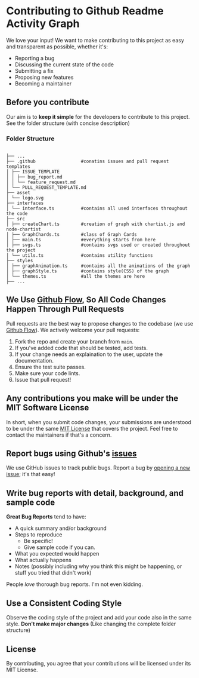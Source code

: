 # Contributing to Github Readme Activity Graph

We love your input! We want to make contributing to this project as easy and transparent as possible, whether it's:

- Reporting a bug
- Discussing the current state of the code
- Submitting a fix
- Proposing new features
- Becoming a maintainer

## Before you contribute

Our aim is to **keep it simple** for the developers to contribute to this project. See the folder structure (with concise description)

### Folder Structure

```

├── ...
├── .github                 #conatins issues and pull request templates
│ ├── ISSUE_TEMPLATE
│ │ ├── bug_report.md
│ │ └── feature_request.md
│ └── PULL_REQUEST_TEMPLATE.md
├── asset
│ └── logo.svg
├── interfaces
│ └── interface.ts          #contains all used interfaces throughout the code
├── src
│ ├── createChart.ts        #creation of graph with chartist.js and node-chartist
│ ├── GraphChards.ts        #class of Graph Cards
│ ├── main.ts               #everything starts from here
│ ├── svgs.ts               #contains svgs used or created throughout the project
│ └── utils.ts              #contains utility functions
├── styles
│ ├── graphAnimation.ts     #contains all the animations of the graph
│ ├── graphStyle.ts         #contains style(CSS) of the graph
│ └── themes.ts             #all the themes are here
├── ...

```

## We Use [Github Flow](https://guides.github.com/introduction/flow/index.html), So All Code Changes Happen Through Pull Requests

Pull requests are the best way to propose changes to the codebase (we use [Github Flow](https://guides.github.com/introduction/flow/index.html)). We actively welcome your pull requests:

1. Fork the repo and create your branch from `main`.
2. If you've added code that should be tested, add tests.
3. If your change needs an explaination to the user, update the documentation.
4. Ensure the test suite passes.
5. Make sure your code lints.
6. Issue that pull request!

## Any contributions you make will be under the MIT Software License

In short, when you submit code changes, your submissions are understood to be under the same [MIT License](http://choosealicense.com/licenses/mit/) that covers the project. Feel free to contact the maintainers if that's a concern.

## Report bugs using Github's [issues](https://github.com/briandk/transcriptase-atom/issues)

We use GitHub issues to track public bugs. Report a bug by [opening a new issue](); it's that easy!

## Write bug reports with detail, background, and sample code

**Great Bug Reports** tend to have:

- A quick summary and/or background
- Steps to reproduce
  - Be specific!
  - Give sample code if you can.
- What you expected would happen
- What actually happens
- Notes (possibly including why you think this might be happening, or stuff you tried that didn't work)

People _love_ thorough bug reports. I'm not even kidding.

## Use a Consistent Coding Style

Observe the coding style of the project and add your code also in the same style.
**Don't make major changes** (Like changing the complete folder structure)

## License

By contributing, you agree that your contributions will be licensed under its MIT License.
